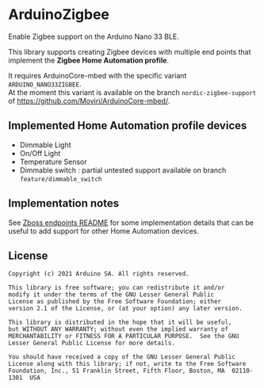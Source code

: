 # ArduinoZigbee

Enable Zigbee support on the Arduino Nano 33 BLE.

This library supports creating Zigbee devices with multiple end points that implement the **Zigbee Home Automation profile**.

It requires ArduinoCore-mbed with the specific variant `ARDUINO_NANO33ZIGBEE`.  
At the moment this variant is available on the branch `nordic-zigbee-support` of https://github.com/Moviri/ArduinoCore-mbed/.

## Implemented Home Automation profile devices

- Dimmable Light
- On/Off Light
- Temperature Sensor
- Dimmable switch : partial untested support available on branch `feature/dimmable_switch`

## Implementation notes

See [Zboss endpoints README](src/zboss/endpoints/README.md) for some implementation details that can be useful to add support for other Home Automation devices.

## License

```
Copyright (c) 2021 Arduino SA. All rights reserved.

This library is free software; you can redistribute it and/or
modify it under the terms of the GNU Lesser General Public
License as published by the Free Software Foundation; either
version 2.1 of the License, or (at your option) any later version.

This library is distributed in the hope that it will be useful,
but WITHOUT ANY WARRANTY; without even the implied warranty of
MERCHANTABILITY or FITNESS FOR A PARTICULAR PURPOSE.  See the GNU
Lesser General Public License for more details.

You should have received a copy of the GNU Lesser General Public
License along with this library; if not, write to the Free Software
Foundation, Inc., 51 Franklin Street, Fifth Floor, Boston, MA  02110-1301  USA
```
